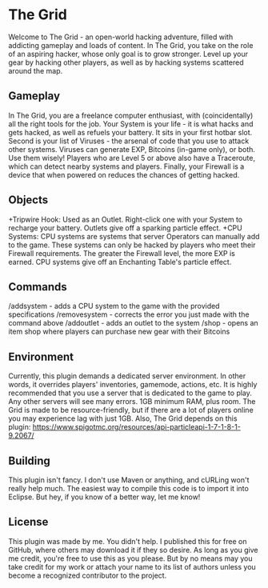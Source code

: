 # The Grid
Welcome to The Grid - an open-world hacking adventure, filled with addicting gameplay and loads of content. In The Grid, you take on the role of an aspiring hacker, whose only goal is to grow stronger. Level up your gear by hacking other players, as well as by hacking systems scattered around the map.

## Gameplay
In The Grid, you are a freelance computer enthusiast, with (coincidentally) all the right tools for the job. Your System is your life - it is what hacks and gets hacked, as well as refuels your battery. It sits in your first hotbar slot. Second is your list of Viruses - the arsenal of code that you use to attack other systems. Viruses can generate EXP, Bitcoins (in-game only), or both. Use them wisely! Players who are Level 5 or above also have a Traceroute, which can detect nearby systems and players. Finally, your Firewall is a device that when powered on reduces the chances of getting hacked.

## Objects
+Tripwire Hook: Used as an Outlet. Right-click one with your System to recharge your battery. Outlets give off a sparking particle effect.
+CPU Systems: CPU systems are systems that server Operators can manually add to the game. These systems can only be hacked by players who meet their Firewall requirements. The greater the Firewall level, the more EXP is earned. CPU systems give off an Enchanting Table's particle effect.

## Commands
/addsystem <name> <level> - adds a CPU system to the game with the provided specifications
/removesystem <name> - corrects the error you just made with the command above
/addoutlet - adds an outlet to the system
/shop - opens an item shop where players can purchase new gear with their Bitcoins

## Environment
Currently, this plugin demands a dedicated server environment. In other words, it overrides players' inventories, gamemode, actions, etc. It is highly recommended that you use a server that is dedicated to the game to play. Any other servers will see many errors. 1GB minimum RAM, plus room. The Grid is made to be resource-friendly, but if there are a lot of players online you may experience lag with just 1GB. Also, The Grid depends on this plugin: https://www.spigotmc.org/resources/api-particleapi-1-7-1-8-1-9.2067/

## Building
This plugin isn't fancy. I don't use Maven or anything, and cURLing won't really help much. The easiest way to compile this code is to import it into Eclipse. But hey, if you know of a better way, let me know!

## License
This plugin was made by me. You didn't help. I published this for free on GitHub, where others may download it if they so desire. As long as you give me credit, you're free to use this as you please. But by no means may you take credit for my work or attach your name to its list of authors unless you become a recognized contributor to the project.
